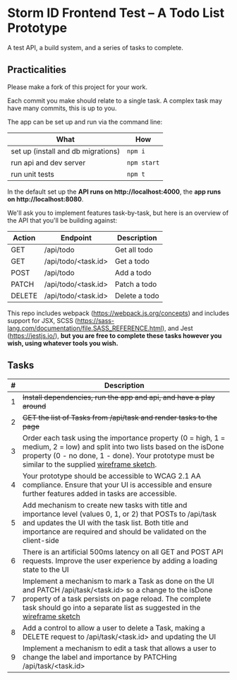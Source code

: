 # Storm ID Frontend Test – A Todo List Prototype

A test API, a build system, and a series of tasks to complete.

## Practicalities

Please make a fork of this project for your work.

Each commit you make should relate to a single task. A complex task may have many commits, this is up to you.

The app can be set up and run via the command line:

| What | How |
|-|-|
| set up (install and db migrations) | `npm i`
| run api and dev server | `npm start` |
| run unit tests | `npm t` |

In the default set up the <b>API runs on http://localhost:4000</b>, the <b>app runs on http://localhost:8080</b>.

We'll ask you to implement features task-by-task, but here is an overview of the API that you'll be building against:

| Action | Endpoint | Description
|-|-|-|
| GET | /api/todo | Get all todo
| GET | /api/todo/<task.id> | Get a todo
| POST | /api/todo | Add a todo
| PATCH | /api/todo/<task.id> | Patch a todo
| DELETE | /api/todo/<task.id> | Delete a todo


This repo includes webpack (https://webpack.js.org/concepts) and includes support for JSX, SCSS (https://sass-lang.com/documentation/file.SASS_REFERENCE.html), and Jest (https://jestjs.io/), <b>but you are free to complete these tasks however you wish, using whatever tools you wish<b>.

## Tasks

| # | Description |
|-|-|
| 1 | ~~Install dependencies, run the app and api, and have a play around~~ |
| 2 | ~~GET the list of Tasks from /api/task and render tasks to the page~~ |
| 3 | Order each task using the importance property (0 = high, 1 = medium, 2 = low) and split into two lists based on the isDone property (0 - no done, 1 - done). Your prototype must be similar to the supplied [wireframe sketch](wireframe/wireframe.svg).
| 4 | Your prototype should be accessible to WCAG 2.1 AA compliance. Ensure that your UI is accessible and ensure further features added in tasks are accessible.
| 5 | Add mechanism to create new tasks with title and importance level (values 0, 1, or 2) that POSTs to /api/task and updates the UI with the task list. Both title and importance are required and should be validated on the client-side |
| 6 |  There is an artificial 500ms latency on all GET and POST API requests. Improve the user experience by adding a loading state to the UI |
| 7 | Implement a mechanism to mark a Task as done on the UI and PATCH /api/task/<task.id> so a change to the isDone property of a task persists on page reload. The complete task should go into a separate list as suggested in the [wireframe sketch](wireframe/wireframe.svg) |
| 8 | Add a control to allow a user to delete a Task, making a DELETE request to /api/task/<task.id> and updating the UI |
| 9 | Implement a mechanism to edit a task that allows a user to change the label and importance by PATCHing /api/task/<task.id> |
